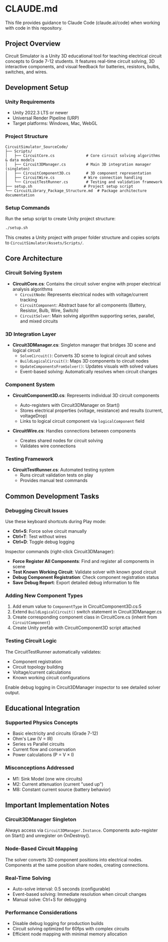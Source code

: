 # CLAUDE.md

This file provides guidance to Claude Code (claude.ai/code) when working with code in this repository.

## Project Overview

Circuit Simulator is a Unity 3D educational tool for teaching electrical circuit concepts to Grade 7-12 students. It features real-time circuit solving, 3D interactive components, and visual feedback for batteries, resistors, bulbs, switches, and wires.

## Development Setup

### Unity Requirements
- Unity 2022.3 LTS or newer
- Universal Render Pipeline (URP)
- Target platforms: Windows, Mac, WebGL

### Project Structure
```
CircuitSimulator_SourceCode/
├── Scripts/
│   ├── CircuitCore.cs              # Core circuit solving algorithms & data models
│   ├── Circuit3DManager.cs         # Main 3D integration manager (singleton)
│   ├── CircuitComponent3D.cs       # 3D component representation
│   ├── CircuitWire.cs             # Wire connection handling
│   └── CircuitTestRunner.cs        # Testing and validation framework
├── setup.sh                       # Project setup script
└── CircuitLibrary_Package_Structure.md  # Package architecture documentation
```

### Setup Commands
Run the setup script to create Unity project structure:
```bash
./setup.sh
```

This creates a Unity project with proper folder structure and copies scripts to `CircuitSimulator/Assets/Scripts/`.

## Core Architecture

### Circuit Solving System
- **CircuitCore.cs**: Contains the circuit solver engine with proper electrical analysis algorithms
  - `CircuitNode`: Represents electrical nodes with voltage/current tracking
  - `CircuitComponent`: Abstract base for all components (Battery, Resistor, Bulb, Wire, Switch)
  - `CircuitSolver`: Main solving algorithm supporting series, parallel, and mixed circuits

### 3D Integration Layer
- **Circuit3DManager.cs**: Singleton manager that bridges 3D scene and logical circuit
  - `SolveCircuit()`: Converts 3D scene to logical circuit and solves
  - `BuildLogicalCircuit()`: Maps 3D components to circuit nodes
  - `UpdateComponentsFromSolver()`: Updates visuals with solved values
  - Event-based solving: Automatically resolves when circuit changes

### Component System
- **CircuitComponent3D.cs**: Represents individual 3D circuit components
  - Auto-registers with Circuit3DManager on Start()
  - Stores electrical properties (voltage, resistance) and results (current, voltageDrop)
  - Links to logical circuit component via `logicalComponent` field

- **CircuitWire.cs**: Handles connections between components
  - Creates shared nodes for circuit solving
  - Validates wire connections

### Testing Framework
- **CircuitTestRunner.cs**: Automated testing system
  - Runs circuit validation tests on play
  - Provides manual test commands

## Common Development Tasks

### Debugging Circuit Issues
Use these keyboard shortcuts during Play mode:
- **Ctrl+S**: Force solve circuit manually
- **Ctrl+T**: Test without wires
- **Ctrl+D**: Toggle debug logging

Inspector commands (right-click Circuit3DManager):
- **Force Register All Components**: Find and register all components in scene
- **Test Known Working Circuit**: Validate solver with known good circuit
- **Debug Component Registration**: Check component registration status
- **Save Debug Report**: Export detailed debug information to file

### Adding New Component Types
1. Add enum value to `ComponentType` in CircuitComponent3D.cs:5
2. Extend `BuildLogicalCircuit()` switch statement in Circuit3DManager.cs
3. Create corresponding component class in CircuitCore.cs (inherit from `CircuitComponent`)
4. Create Unity prefab with CircuitComponent3D script attached

### Testing Circuit Logic
The CircuitTestRunner automatically validates:
- Component registration
- Circuit topology building
- Voltage/current calculations
- Known working circuit configurations

Enable debug logging in Circuit3DManager inspector to see detailed solver output.

## Educational Integration

### Supported Physics Concepts
- Basic electricity and circuits (Grade 7-12)
- Ohm's Law (V = IR)
- Series vs Parallel circuits
- Current flow and conservation
- Power calculations (P = V × I)

### Misconceptions Addressed
- M1: Sink Model (one wire circuits)
- M2: Current attenuation (current "used up") 
- M8: Constant current source (battery behavior)

## Important Implementation Notes

### Circuit3DManager Singleton
Always access via `Circuit3DManager.Instance`. Components auto-register on Start() and unregister on OnDestroy().

### Node-Based Circuit Mapping
The solver converts 3D component positions into electrical nodes. Components at the same position share nodes, creating connections.

### Real-Time Solving
- Auto-solve interval: 0.5 seconds (configurable)
- Event-based solving: Immediate resolution when circuit changes
- Manual solve: Ctrl+S for debugging

### Performance Considerations
- Disable debug logging for production builds
- Circuit solving optimized for 60fps with complex circuits
- Efficient node mapping with minimal memory allocation